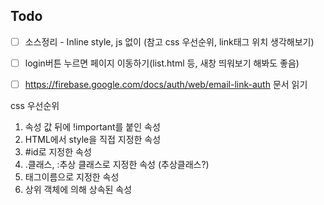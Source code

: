 ## Todo

- [ ] 소스정리 - Inline style, js 없이 (참고 css 우선순위, link태그 위치 생각해보기)
- [ ] login버튼 누르면 페이지 이동하기(list.html 등, 새창 띄워보기 해봐도 좋음)
- [ ] https://firebase.google.com/docs/auth/web/email-link-auth 문서 읽기


css 우선순위
1. 속성 값 뒤에 !important를 붙인 속성
2. HTML에서 style을 직접 지정한 속성
3. #id로 지정한 속성
4. .클래스, :추상 클래스로 지정한 속성 (추상클래스?)
5. 태그이름으로 지정한 속성
6. 상위 객체에 의해 상속된 속성
